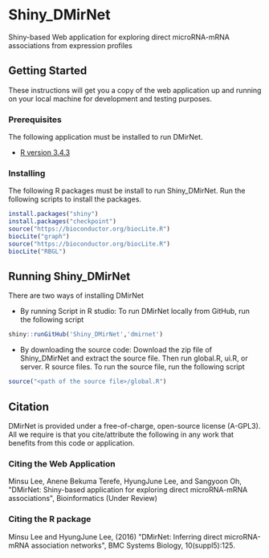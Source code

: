 # Shiny_DMirNet
Shiny-based Web application for exploring direct microRNA-mRNA associations from expression profiles
## Getting Started
These instructions will get you a copy of the web application up and running on your local machine for development and testing purposes.
### Prerequisites
The following application must be installed to run DMirNet.
* [R version 3.4.3](https://cran.r-project.org/) 
### Installing
The following R packages must be install to run Shiny_DMirNet. Run the following scripts to install the packages.
```R
install.packages("shiny")
install.packages("checkpoint")
source("https://bioconductor.org/biocLite.R")
biocLite("graph")
source("https://bioconductor.org/biocLite.R")
biocLite("RBGL")
```
## Running Shiny_DMirNet
There are two ways of installing DMirNet
* By running Script in R studio: To run DMirNet locally from GitHub, run the following script
```R
shiny::runGitHub('Shiny_DMirNet','dmirnet')
```
* By downloading the source code: Download the zip file of Shiny_DMirNet and extract the source file. Then run global.R, ui.R, or server. R source files. To run the source file, run the following script
```R
source("<path of the source file>/global.R")
```

## Citation
DMirNet is provided under a free-of-charge, open-source license (A-GPL3). All we require is that you cite/attribute the following in any work that benefits from this code or application.
### Citing the Web Application
Minsu Lee, Anene Bekuma Terefe, HyungJune Lee, and Sangyoon Oh, "DMirNet: Shiny-based application for exploring direct microRNA-mRNA associations", Bioinformatics (Under Review)
### Citing the R package 
Minsu Lee and HyungJune Lee, (2016) "DMirNet: Inferring direct microRNA-mRNA association networks", BMC Systems Biology, 10(suppl5):125. 
